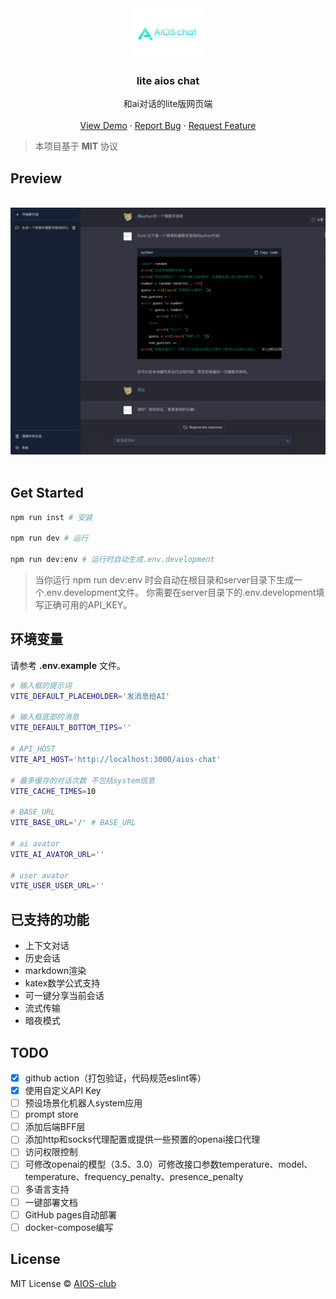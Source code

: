 <div align="center">
  <a href="https://github.com/AIOS-club/lite.aios.chat">
    <img src="src/assets/img/AIOS-LOGO.png" alt="Logo" width="120" height="80">
  </a>

  <h3 align="center">lite aios chat</h3>

  <p align="center">
    和ai对话的lite版网页端
    <br />
    <br />
    <a href="">View Demo</a>
    ·
    <a href="https://github.com/AIOS-club/lite.aios.chat/issues">Report Bug</a>
    ·
    <a href="https://github.com/AIOS-club/lite.aios.chat/issues">Request Feature</a>
  </p>
</div>

> 本项目基于 **MIT** 协议

## Preview
<br />
<img src="src/assets/img/screenshot.png" />
<br />
<br />

## Get Started
```bash
npm run inst # 安装

npm run dev # 运行

npm run dev:env # 运行时自动生成.env.development
```

> 当你运行 npm run dev:env 时会自动在根目录和server目录下生成一个.env.development文件。
> 你需要在server目录下的.env.development填写正确可用的API_KEY。

## 环境变量
请参考 **.env.example** 文件。<br />
```bash
# 输入框的提示词
VITE_DEFAULT_PLACEHOLDER='发消息给AI'

# 输入框底部的消息
VITE_DEFAULT_BOTTOM_TIPS=''

# API_HOST
VITE_API_HOST='http://localhost:3000/aios-chat'

# 最多缓存的对话次数 不包括system信息
VITE_CACHE_TIMES=10

# BASE_URL
VITE_BASE_URL='/' # BASE_URL

# ai avator
VITE_AI_AVATOR_URL=''

# user avator
VITE_USER_USER_URL=''
```


## 已支持的功能
- 上下文对话
- 历史会话
- markdown渲染
- katex数学公式支持
- 可一键分享当前会话
- 流式传输
- 暗夜模式

## TODO
- [x] github action（打包验证，代码规范eslint等）
- [x] 使用自定义API Key
- [ ] 预设场景化机器人system应用
- [ ] prompt store
- [ ] 添加后端BFF层
- [ ] 添加http和socks代理配置或提供一些预置的openai接口代理
- [ ] 访问权限控制
- [ ] 可修改openai的模型（3.5、3.0）可修改接口参数temperature、model、temperature、frequency_penalty、presence_penalty
- [ ] 多语言支持
- [ ] 一键部署文档
- [ ] GitHub pages自动部署
- [ ] docker-compose编写
## License

MIT License © [AIOS-club](./LICENSE)